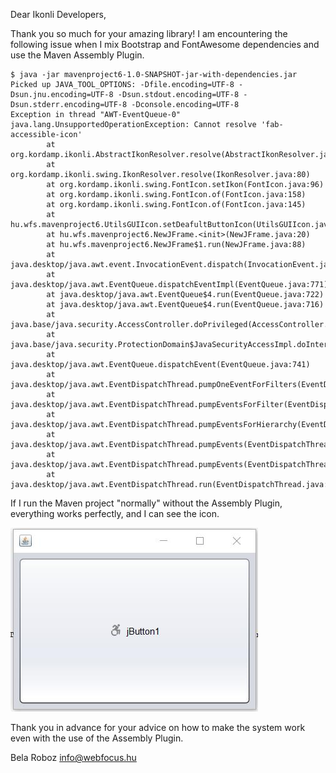 Dear Ikonli Developers,

Thank you so much for your amazing library! I am encountering the following issue when I mix Bootstrap and FontAwesome dependencies and use the Maven Assembly Plugin.

```
$ java -jar mavenproject6-1.0-SNAPSHOT-jar-with-dependencies.jar 
Picked up JAVA_TOOL_OPTIONS: -Dfile.encoding=UTF-8 -Dsun.jnu.encoding=UTF-8 -Dsun.stdout.encoding=UTF-8 -Dsun.stderr.encoding=UTF-8 -Dconsole.encoding=UTF-8
Exception in thread "AWT-EventQueue-0" java.lang.UnsupportedOperationException: Cannot resolve 'fab-accessible-icon'
        at org.kordamp.ikonli.AbstractIkonResolver.resolve(AbstractIkonResolver.java:61)
        at org.kordamp.ikonli.swing.IkonResolver.resolve(IkonResolver.java:80)
        at org.kordamp.ikonli.swing.FontIcon.setIkon(FontIcon.java:96)
        at org.kordamp.ikonli.swing.FontIcon.of(FontIcon.java:158)
        at org.kordamp.ikonli.swing.FontIcon.of(FontIcon.java:145)
        at hu.wfs.mavenproject6.UtilsGUIIcon.setDeafultButtonIcon(UtilsGUIIcon.java:24)
        at hu.wfs.mavenproject6.NewJFrame.<init>(NewJFrame.java:20)
        at hu.wfs.mavenproject6.NewJFrame$1.run(NewJFrame.java:88)
        at java.desktop/java.awt.event.InvocationEvent.dispatch(InvocationEvent.java:318)
        at java.desktop/java.awt.EventQueue.dispatchEventImpl(EventQueue.java:771)
        at java.desktop/java.awt.EventQueue$4.run(EventQueue.java:722)
        at java.desktop/java.awt.EventQueue$4.run(EventQueue.java:716)
        at java.base/java.security.AccessController.doPrivileged(AccessController.java:399)
        at java.base/java.security.ProtectionDomain$JavaSecurityAccessImpl.doIntersectionPrivilege(ProtectionDomain.java:86)
        at java.desktop/java.awt.EventQueue.dispatchEvent(EventQueue.java:741)
        at java.desktop/java.awt.EventDispatchThread.pumpOneEventForFilters(EventDispatchThread.java:203)
        at java.desktop/java.awt.EventDispatchThread.pumpEventsForFilter(EventDispatchThread.java:124)
        at java.desktop/java.awt.EventDispatchThread.pumpEventsForHierarchy(EventDispatchThread.java:113)
        at java.desktop/java.awt.EventDispatchThread.pumpEvents(EventDispatchThread.java:109)
        at java.desktop/java.awt.EventDispatchThread.pumpEvents(EventDispatchThread.java:101)
        at java.desktop/java.awt.EventDispatchThread.run(EventDispatchThread.java:90)

```

If I run the Maven project "normally" without the Assembly Plugin, everything works perfectly, and I can see the icon.

![](workswell.jpg)

Thank you in advance for your advice on how to make the system work even with the use of the Assembly Plugin.

Bela Roboz
info@webfocus.hu
